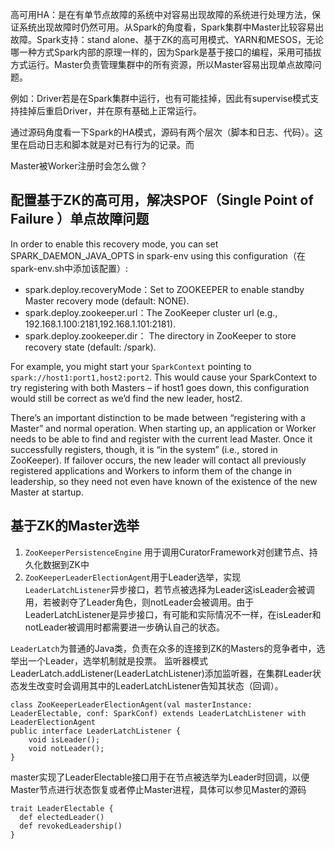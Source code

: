 高可用HA：是在有单节点故障的系统中对容易出现故障的系统进行处理方法，保证系统出现故障时仍然可用。从Spark的角度看，Spark集群中Master比较容易出故障。Spark支持：stand alone、基于ZK的高可用模式、YARN和MESOS，无论哪一种方式Spark内部的原理一样的，因为Spark是基于接口的编程，采用可插拔方式运行。Master负责管理集群中的所有资源，所以Master容易出现单点故障问题。

例如：Driver若是在Spark集群中运行，也有可能挂掉，因此有supervise模式支持挂掉后重启Driver，并在原有基础上正常运行。

通过源码角度看一下Spark的HA模式，源码有两个层次（脚本和日志、代码）。这里在启动日志和脚本就是对已有行为的记录。而

Master被Worker注册时会怎么做？

## 配置基于ZK的高可用，解决SPOF（Single Point of Failure ）单点故障问题
In order to enable this recovery mode, you can set SPARK_DAEMON_JAVA_OPTS in spark-env using this configuration（在spark-env.sh中添加该配置）:
- spark.deploy.recoveryMode：Set to ZOOKEEPER to enable standby Master recovery mode (default: NONE).
- spark.deploy.zookeeper.url：The ZooKeeper cluster url (e.g., 192.168.1.100:2181,192.168.1.101:2181).
- spark.deploy.zookeeper.dir： The directory in ZooKeeper to store recovery state (default: /spark).

 For example, you might start your `SparkContext` pointing to `spark://host1:port1,host2:port2`. This would cause your SparkContext to try registering with both Masters – if host1 goes down, this configuration would still be correct as we’d find the new leader, host2.

There’s an important distinction to be made between “registering with a Master” and normal operation. When starting up, an application or Worker needs to be able to find and register with the current lead Master. Once it successfully registers, though, it is “in the system” (i.e., stored in ZooKeeper). If failover occurs, the new leader will contact all previously registered applications and Workers to inform them of the change in leadership, so they need not even have known of the existence of the new Master at startup.

## 基于ZK的Master选举
1. `ZooKeeperPersistenceEngine` 用于调用CuratorFramework对创建节点、持久化数据到ZK中
2. `ZooKeeperLeaderElectionAgent`用于Leader选举，实现`LeaderLatchListener`异步接口，若节点被选择为Leader这isLeader会被调用，若被剥夺了Leader角色，则notLeader会被调用。由于LeaderLatchListener是异步接口，有可能和实际情况不一样，在isLeader和notLeader被调用时都需要进一步确认自己的状态。

`LeaderLatch`为普通的Java类，负责在众多的连接到ZK的Masters的竞争者中，选举出一个Leader，选举机制就是投票。
监听器模式
LeaderLatch.addListener(LeaderLatchListener)添加监听器，在集群Leader状态发生改变时会调用其中的LeaderLatchListener告知其状态（回调）。

```
class ZooKeeperLeaderElectionAgent(val masterInstance: LeaderElectable, conf: SparkConf) extends LeaderLatchListener with LeaderElectionAgent
public interface LeaderLatchListener {
    void isLeader();
    void notLeader();
}
```
master实现了LeaderElectable接口用于在节点被选举为Leader时回调，以便Master节点进行状态恢复或者停止Master进程，具体可以参见Master的源码
```
trait LeaderElectable {
  def electedLeader()
  def revokedLeadership()
}
```



